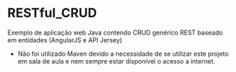 # RESTful_CRUD
Exemplo de aplicação web Java contendo CRUD genérico REST baseado em entidades (AngularJS e API Jersey)

* Não foi utilizado Maven devido a necessidade de se utilizar este projeto em sala de aula e nem sempre estar disponível o acesso a internet.